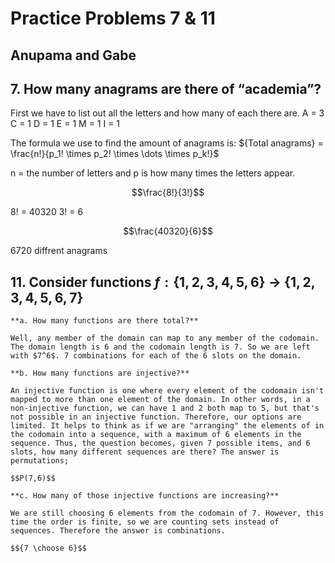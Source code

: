 # Practice Problems 7 & 11 
## Anupama and Gabe

## 7. How many anagrams are there of “academia”?

First we have to list out all the letters and how many of each there are.
A = 3
C = 1
D = 1
E = 1
M = 1
I = 1 

The formula we use to find the amount of anagrams is:
${Total anagrams} = \frac{n!}{p_1! \times p_2! \times \dots \times p_k!}$

n = the number of letters and p is how many times the letters appear.

$$\frac{8!}{3!}$$

8! = 40320
3! = 6

$$\frac{40320}{6}$$

6720 diffrent anagrams
 
## 11. Consider functions $f : \left\lbrace1,2,3,4,5,6\right\rbrace \;\longrightarrow\; \left\lbrace1,2,3,4,5,6,7\right\rbrace$

    **a. How many functions are there total?**

    Well, any member of the domain can map to any member of the codomain. The domain length is 6 and the codomain length is 7. So we are left with $7^6$. 7 combinations for each of the 6 slots on the domain.

    **b. How many functions are injective?**

    An injective function is one where every element of the codomain isn't mapped to more than one element of the domain. In other words, in a non-injective function, we can have 1 and 2 both map to 5, but that's not possible in an injective function. Therefore, our options are limited. It helps to think as if we are "arranging" the elements of in the codomain into a sequence, with a maximum of 6 elements in the sequence. Thus, the question becomes, given 7 possible items, and 6 slots, how many different sequences are there? The answer is permutations;

    $$P(7,6)$$

    **c. How many of those injective functions are increasing?**

    We are still choosing 6 elements from the codomain of 7. However, this time the order is finite, so we are counting sets instead of sequences. Therefore the answer is combinations.

    $${7 \choose 6}$$

